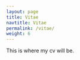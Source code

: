 ```yaml
---
layout: page
title: Vitae
navtitle: Vitae
permalink: /vitae/
weight: 6
---
```


This is where my cv will be.